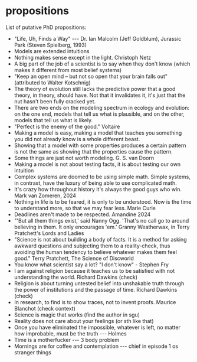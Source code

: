 # propositions

List of putative PhD propositions:

* "Life, Uh, Finds a Way" --- Dr. Ian Malcolm (Jeff Goldblum), Jurassic Park (Steven Spielberg, 1993)
* Models are extended intuitions
* Nothing makes sense except in the light. Christoph Netz
* A big part of the job of a scientist is to say when they don't know (which makes it different from most belief systems)
* "Keep an open mind – but not so open that your brain falls out" (attributed to Walter Kotschnig)
* The theory of evolution still lacks the predictive power that a good theory, in theory, should have. Not that it invalidates it, it's just that the nut hasn't been fully cracked yet.
* There are two ends on the modeling spectrum in ecology and evolution: on the one end, models that tell us what is plausible, and on the other, models that tell us what is likely.
* "Perfect is the enemy of the good." Voltaire
* Making a model is easy, making a model that teaches you something you did not already know is a whole different beast.
* Showing that a model with some properties produces a certain pattern is not the same as showing that the properties cause the pattern.
* Some things are just not worth modeling. G. S. van Doorn
* Making a model is not about testing facts, it is about testing our own intuition
* Complex systems are doomed to be using simple math. Simple systems, in contrast, have the luxury of being able to use complicated math.
* It's crazy how throughout history it's always the good guys who win. Mark van Zomeren, 2024
* Nothing in life is to be feared, it is only to be understood. Now is the time to understand more, so that we may fear less. Marie Curie 
* Deadlines aren't made to be respected. Amandine 2024
* "'But all them things exist,' said Nanny Ogg. 'That's no call go to around believing in them. It only encourages 'em.' Granny Weatherwax, in Terry Pratchett's Lords and Ladies
* "Science is not about building a body of facts. It is a method for asking awkward questions and subjecting them to a reality-check, thus avoiding the human tendency to believe whatever makes them feel good." Terry Pratchett, The Science of Discworld
* You know what scientist say a lot? "I don't know" - Stephen Fry
* I am against religion because it teaches us to be satisfied with not understanding the world. Richard Dawkins (check)
* Religion is about turning untested belief into unshakable truth through the power of institutions and the passage of time. Richard Dawkins (check)
* In research, to find is to show traces, not to invent proofs. Maurice Blanchot (check context)
* Science is magic that works (find the author in sgu)
* Reality does not care about your feelings (or sth like that)
* Once you have eliminated the impossible, whatever is left, no matter how improbable, must be the truth --- Holmes
* Time is a motherfucker --- 3 body problem 
* Mornings are for coffee and contemplation --- chief in episode 1 os stranger things
